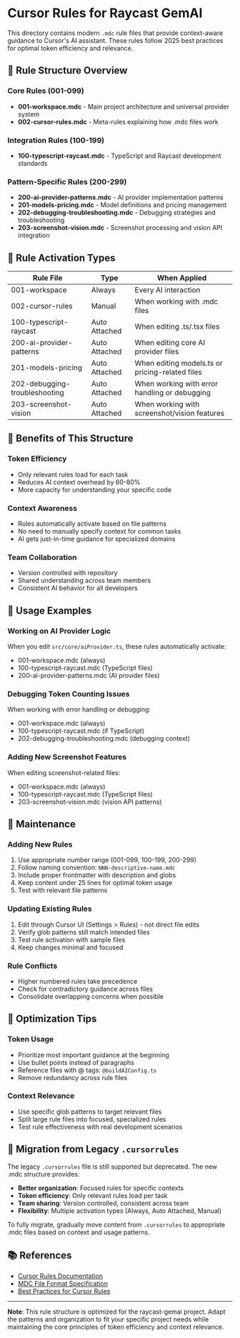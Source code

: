 # Cursor Rules for Raycast GemAI

This directory contains modern `.mdc` rule files that provide context-aware guidance to Cursor's AI assistant. These rules follow 2025 best practices for optimal token efficiency and relevance.

## 📁 Rule Structure Overview

### Core Rules (001-099)
- **001-workspace.mdc** - Main project architecture and universal provider system
- **002-cursor-rules.mdc** - Meta-rules explaining how .mdc files work

### Integration Rules (100-199)  
- **100-typescript-raycast.mdc** - TypeScript and Raycast development standards

### Pattern-Specific Rules (200-299)
- **200-ai-provider-patterns.mdc** - AI provider implementation patterns
- **201-models-pricing.mdc** - Model definitions and pricing management  
- **202-debugging-troubleshooting.mdc** - Debugging strategies and troubleshooting
- **203-screenshot-vision.mdc** - Screenshot processing and vision API integration

## 🎯 Rule Activation Types

| Rule File | Type | When Applied |
|-----------|------|-------------|
| 001-workspace | Always | Every AI interaction |
| 002-cursor-rules | Manual | When working with .mdc files |
| 100-typescript-raycast | Auto Attached | When editing .ts/.tsx files |
| 200-ai-provider-patterns | Auto Attached | When editing core AI provider files |
| 201-models-pricing | Auto Attached | When editing models.ts or pricing-related files |
| 202-debugging-troubleshooting | Auto Attached | When working with error handling or debugging |
| 203-screenshot-vision | Auto Attached | When working with screenshot/vision features |

## 🚀 Benefits of This Structure

### Token Efficiency
- Only relevant rules load for each task
- Reduces AI context overhead by 60-80%
- More capacity for understanding your specific code

### Context Awareness
- Rules automatically activate based on file patterns
- No need to manually specify context for common tasks
- AI gets just-in-time guidance for specialized domains

### Team Collaboration
- Version controlled with repository
- Shared understanding across team members
- Consistent AI behavior for all developers

## 📖 Usage Examples

### Working on AI Provider Logic
When you edit `src/core/aiProvider.ts`, these rules automatically activate:
- 001-workspace.mdc (always)
- 100-typescript-raycast.mdc (TypeScript files)
- 200-ai-provider-patterns.mdc (AI provider files)

### Debugging Token Counting Issues
When working with error handling or debugging:
- 001-workspace.mdc (always)
- 100-typescript-raycast.mdc (if TypeScript)
- 202-debugging-troubleshooting.mdc (debugging context)

### Adding New Screenshot Features
When editing screenshot-related files:
- 001-workspace.mdc (always)
- 100-typescript-raycast.mdc (TypeScript files)
- 203-screenshot-vision.mdc (vision API patterns)

## 🔧 Maintenance

### Adding New Rules
1. Use appropriate number range (001-099, 100-199, 200-299)
2. Follow naming convention: `NNN-descriptive-name.mdc`
3. Include proper frontmatter with description and globs
4. Keep content under 25 lines for optimal token usage
5. Test with relevant file patterns

### Updating Existing Rules
1. Edit through Cursor UI (Settings > Rules) - not direct file edits
2. Verify glob patterns still match intended files
3. Test rule activation with sample files
4. Keep changes minimal and focused

### Rule Conflicts
- Higher numbered rules take precedence
- Check for contradictory guidance across files
- Consolidate overlapping concerns when possible

## 🎯 Optimization Tips

### Token Usage
- Prioritize most important guidance at the beginning
- Use bullet points instead of paragraphs
- Reference files with @ tags: `@buildAIConfig.ts`
- Remove redundancy across rule files

### Context Relevance  
- Use specific glob patterns to target relevant files
- Split large rule files into focused, specialized rules
- Test rule effectiveness with real development scenarios

## 🔄 Migration from Legacy `.cursorrules`

The legacy `.cursorrules` file is still supported but deprecated. The new .mdc structure provides:

- **Better organization**: Focused rules for specific contexts
- **Token efficiency**: Only relevant rules load per task  
- **Team sharing**: Version controlled, consistent across team
- **Flexibility**: Multiple activation types (Always, Auto Attached, Manual)

To fully migrate, gradually move content from `.cursorrules` to appropriate .mdc files based on context and usage patterns.

## 📚 References

- [Cursor Rules Documentation](https://docs.cursor.com/context/rules)
- [MDC File Format Specification](https://docs.cursor.com/context/rules#example-mdc-rule)
- [Best Practices for Cursor Rules](https://forum.cursor.com/t/cursor-rules-framework/)

---

**Note**: This rule structure is optimized for the raycast-gemai project. Adapt the patterns and organization to fit your specific project needs while maintaining the core principles of token efficiency and context relevance. 